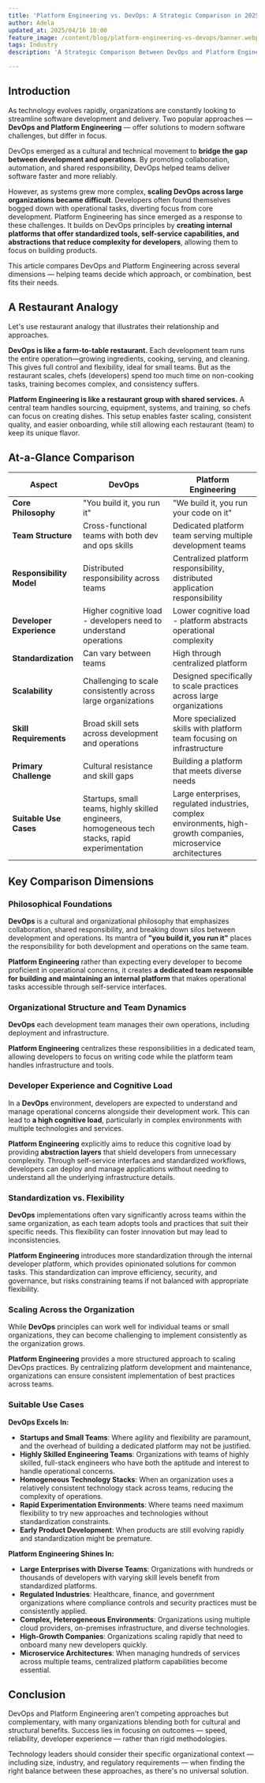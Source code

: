```yaml
---
title: 'Platform Engineering vs. DevOps: A Strategic Comparison in 2025'
author: Adela
updated_at: 2025/04/16 18:00
feature_image: /content/blog/platform-engineering-vs-devops/banner.webp
tags: Industry
description: 'A Strategic Comparison Between DevOps and Platform Engineering'

---
```


## Introduction

As technology evolves rapidly, organizations are constantly looking to streamline software development and delivery. Two popular approaches — **DevOps and Platform Engineering** — offer solutions to modern software challenges, but differ in focus.

DevOps emerged as a cultural and technical movement to **bridge the gap between development and operations**. By promoting collaboration, automation, and shared responsibility, DevOps helped teams deliver software faster and more reliably.

However, as systems grew more complex, **scaling DevOps across large organizations became difficult**. Developers often found themselves bogged down with operational tasks, diverting focus from core development. Platform Engineering has since emerged as a response to these challenges. It builds on DevOps principles by **creating internal platforms that offer standardized tools, self-service capabilities, and abstractions that reduce complexity for developers**, allowing them to focus on building products.

This article compares DevOps and Platform Engineering across several dimensions — helping teams decide which approach, or combination, best fits their needs.

## A Restaurant Analogy

Let's use restaurant analogy that illustrates their relationship and approaches.

**DevOps is like a farm-to-table restaurant.** Each development team runs the entire operation—growing ingredients, cooking, serving, and cleaning. This gives full control and flexibility, ideal for small teams. But as the restaurant scales, chefs (developers) spend too much time on non-cooking tasks, training becomes complex, and consistency suffers.

**Platform Engineering is like a restaurant group with shared services.** A central team handles sourcing, equipment, systems, and training, so chefs can focus on creating dishes. This setup enables faster scaling, consistent quality, and easier onboarding, while still allowing each restaurant (team) to keep its unique flavor.

## At-a-Glance Comparison

| Aspect | DevOps | Platform Engineering |
|--------|--------|----------------------|
| **Core Philosophy** | "You build it, you run it" | "We build it, you run your code on it" |
| **Team Structure** | Cross-functional teams with both dev and ops skills | Dedicated platform team serving multiple development teams |
| **Responsibility Model** | Distributed responsibility across teams | Centralized platform responsibility, distributed application responsibility |
| **Developer Experience** | Higher cognitive load - developers need to understand operations | Lower cognitive load - platform abstracts operational complexity |
| **Standardization** | Can vary between teams | High through centralized platform |
| **Scalability** | Challenging to scale consistently across large organizations | Designed specifically to scale practices across large organizations |
| **Skill Requirements** | Broad skill sets across development and operations | More specialized skills with platform team focusing on infrastructure |
| **Primary Challenge** | Cultural resistance and skill gaps | Building a platform that meets diverse needs |
| **Suitable Use Cases** | Startups, small teams, highly skilled engineers, homogeneous tech stacks, rapid experimentation | Large enterprises, regulated industries, complex environments, high-growth companies, microservice architectures |

## Key Comparison Dimensions

### Philosophical Foundations

**DevOps** is a cultural and organizational philosophy that emphasizes collaboration, shared responsibility, and breaking down silos between development and operations. Its mantra of **"you build it, you run it"** places the responsibility for both development and operations on the same team.

**Platform Engineering** rather than expecting every developer to become proficient in operational concerns, it creates **a dedicated team responsible for building and maintaining an internal platform** that makes operational tasks accessible through self-service interfaces.

### Organizational Structure and Team Dynamics

**DevOps** each development team manages their own operations, including deployment and infrastructure.

**Platform Engineering** centralizes these responsibilities in a dedicated team, allowing developers to focus on writing code while the platform team handles infrastructure and tools.

### Developer Experience and Cognitive Load

In a **DevOps** environment, developers are expected to understand and manage operational concerns alongside their development work. This can lead to **a high cognitive load**, particularly in complex environments with multiple technologies and services.

**Platform Engineering** explicitly aims to reduce this cognitive load by providing **abstraction layers** that shield developers from unnecessary complexity. Through self-service interfaces and standardized workflows, developers can deploy and manage applications without needing to understand all the underlying infrastructure details.

### Standardization vs. Flexibility

**DevOps** implementations often vary significantly across teams within the same organization, as each team adopts tools and practices that suit their specific needs. This flexibility can foster innovation but may lead to inconsistencies.

**Platform Engineering** introduces more standardization through the internal developer platform, which provides opinionated solutions for common tasks. This standardization can improve efficiency, security, and governance, but risks constraining teams if not balanced with appropriate flexibility.

### Scaling Across the Organization

While **DevOps** principles can work well for individual teams or small organizations, they can become challenging to implement consistently as the organization grows.

**Platform Engineering** provides a more structured approach to scaling DevOps practices. By centralizing platform development and maintenance, organizations can ensure consistent implementation of best practices across teams.

### Suitable Use Cases

**DevOps Excels In:**
- **Startups and Small Teams**: Where agility and flexibility are paramount, and the overhead of building a dedicated platform may not be justified.
- **Highly Skilled Engineering Teams**: Organizations with teams of highly skilled, full-stack engineers who have both the aptitude and interest to handle operational concerns.
- **Homogeneous Technology Stacks**: When an organization uses a relatively consistent technology stack across teams, reducing the complexity of operations.
- **Rapid Experimentation Environments**: Where teams need maximum flexibility to try new approaches and technologies without standardization constraints.
- **Early Product Development**: When products are still evolving rapidly and standardization might be premature.

**Platform Engineering Shines In:**
- **Large Enterprises with Diverse Teams**: Organizations with hundreds or thousands of developers with varying skill levels benefit from standardized platforms.
- **Regulated Industries**: Healthcare, finance, and government organizations where compliance controls and security practices must be consistently applied.
- **Complex, Heterogeneous Environments**: Organizations using multiple cloud providers, on-premises infrastructure, and diverse technologies.
- **High-Growth Companies**: Organizations scaling rapidly that need to onboard many new developers quickly.
- **Microservice Architectures**: When managing hundreds of services across multiple teams, centralized platform capabilities become essential.

## Conclusion

DevOps and Platform Engineering aren’t competing approaches but complementary, with many organizations blending both for cultural and structural benefits. Success lies in focusing on outcomes — speed, reliability, developer experience — rather than rigid methodologies.

Technology leaders should consider their specific organizational context — including size, industry, and regulatory requirements — when finding the right balance between these approaches, as there's no universal solution.